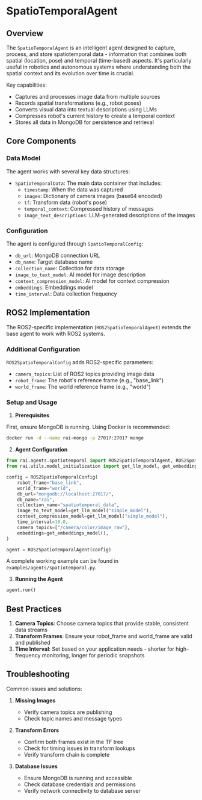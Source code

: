 # SpatioTemporalAgent

## Overview

The `SpatioTemporalAgent` is an intelligent agent designed to capture, process, and store spatiotemporal data - information that combines both spatial (location, pose) and temporal (time-based) aspects. It's particularly useful in robotics and autonomous systems where understanding both the spatial context and its evolution over time is crucial.

Key capabilities:

- Captures and processes image data from multiple sources
- Records spatial transformations (e.g., robot poses)
- Converts visual data into textual descriptions using LLMs
- Compresses robot's current history to create a temporal context
- Stores all data in MongoDB for persistence and retrieval

## Core Components

### Data Model

The agent works with several key data structures:

- `SpatioTemporalData`: The main data container that includes:
  - `timestamp`: When the data was captured
  - `images`: Dictionary of camera images (base64 encoded)
  - `tf`: Transform data (robot's pose)
  - `temporal_context`: Compressed history of messages
  - `image_text_descriptions`: LLM-generated descriptions of the images

### Configuration

The agent is configured through `SpatioTemporalConfig`:

- `db_url`: MongoDB connection URL
- `db_name`: Target database name
- `collection_name`: Collection for data storage
- `image_to_text_model`: AI model for image description
- `context_compression_model`: AI model for context compression
- `embeddings`: Embeddings model
- `time_interval`: Data collection frequency

## ROS2 Implementation

The ROS2-specific implementation (`ROS2SpatioTemporalAgent`) extends the base agent to work with ROS2 systems.

### Additional Configuration

`ROS2SpatioTemporalConfig` adds ROS2-specific parameters:

- `camera_topics`: List of ROS2 topics providing image data
- `robot_frame`: The robot's reference frame (e.g., "base_link")
- `world_frame`: The world reference frame (e.g., "world")

### Setup and Usage

1. **Prerequisites**

First, ensure MongoDB is running. Using Docker is recommended:

```bash
docker run -d --name rai-mongo -p 27017:27017 mongo
```

2. **Agent Configuration**

```python
from rai.agents.spatiotemporal import ROS2SpatioTemporalAgent, ROS2SpatioTemporalConfig
from rai.utils.model_initialization import get_llm_model, get_embeddings_model

config = ROS2SpatioTemporalConfig(
    robot_frame="base_link",
    world_frame="world",
    db_url="mongodb://localhost:27017/",
    db_name="rai",
    collection_name="spatiotemporal_data",
    image_to_text_model=get_llm_model("simple_model"),
    context_compression_model=get_llm_model("simple_model"),
    time_interval=10.0,
    camera_topics=["/camera/color/image_raw"],
    embeddings=get_embeddings_model(),
)

agent = ROS2SpatioTemporalAgent(config)
```

A complete working example can be found in `examples/agents/spatiotemporal.py`.

3. **Running the Agent**

```python
agent.run()
```

## Best Practices

1. **Camera Topics**: Choose camera topics that provide stable, consistent data streams
2. **Transform Frames**: Ensure your robot_frame and world_frame are valid and published
3. **Time Interval**: Set based on your application needs - shorter for high-frequency monitoring, longer for periodic snapshots

## Troubleshooting

Common issues and solutions:

1. **Missing Images**

   - Verify camera topics are publishing
   - Check topic names and message types

2. **Transform Errors**

   - Confirm both frames exist in the TF tree
   - Check for timing issues in transform lookups
   - Verify transform chain is complete

3. **Database Issues**
   - Ensure MongoDB is running and accessible
   - Check database credentials and permissions
   - Verify network connectivity to database server
